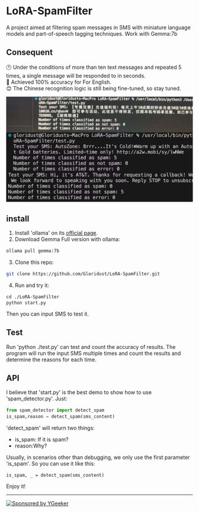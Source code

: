 # LoRA-SpamFilter

A project aimed at filtering spam messages in SMS with miniature language models and part-of-speech tagging techniques. Work with Gemma:7b

## Consequent

🕐 Under the conditions of more than ten text messages and repeated 5 times, a single message will be responded to in seconds.  
🚦 Achieved 100% accuracy for For English.  
😊 The Chinese recognition logic is still being fine-tuned, so stay tuned.  

![Consequent](/src/Consequent.jpeg)

## install

1. Install 'ollama' on its [official page](https://ollama.com/download).
2. Download Gemma Full version with ollama:

```bash
ollama pull gemma:7b
```

3. Clone this repo:

```bash
git clone https://github.com/Gloridust/LoRA-SpamFilter.git
```

4. Run and try it:

```
cd ./LoRA-SpamFilter
python start.py
```

Then you can input SMS to test it.

## Test

Run 'python ./test.py' can test and count the accuracy of results. The program will run the input SMS multiple times and count the results and determine the reasons for each time.

## API

I believe that 'start.py' is the best demo to show how to use 'spam_detector.py'. Just:

```Python
from spam_detector import detect_spam
is_spam,reason = detect_spam(sms_content)
```

'detect_spam' will return two things:

- is_spam: If it is spam?
- reason:Why?

Usually, in scenarios other than debugging, we only use the first parameter 'is_spam'. So you can use it like this:

```
is_spam, _ = detect_spam(sms_content)
```

Enjoy it!

* * *

<a href="https://www.ygeeker.com">
  <img width="180" alt="Sponsored by YGeeker" src="https://www.ygeeker.com/badge/sponsor.png">
</a >
